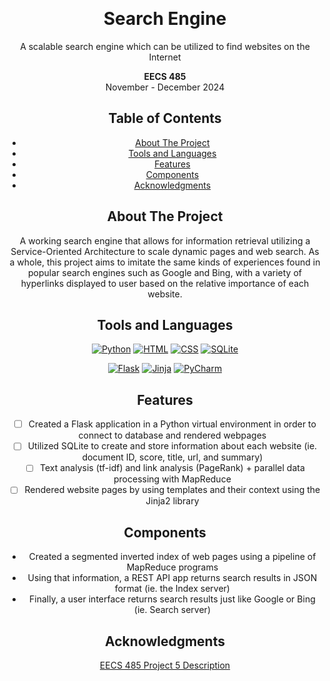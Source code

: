 <a id="readme-top"></a>

<!-- PROJECT LOGO -->
<br />
<div align="center">
<h1 align="center">Search Engine</h3>
  <p align="center">
    A scalable search engine which can be utilized to find websites on the Internet
  </p>
  <p align="center">
    <strong>EECS 485</strong> <br> November - December 2024
  </p>
</div>

<p align="center">
  <object data="https://github.com/user-attachments/files/18971471/Internship.Project.2024.-.Altair.Engineering.pdf" width="1000" height="1000" type='application/pdf'/>
</p>


## Table of Contents

   * [About The Project](#about-the-project)
   * [Tools and Languages](#tools-and-languages)
   * [Features](#features)
   * [Components](#components)
   * [Acknowledgments](#acknowledgments)


<!-- ABOUT THE PROJECT -->
## About The Project

<p align="center">
  A working search engine that allows for information retrieval utilizing a Service-Oriented Architecture to scale dynamic pages and web search. As a whole, this project aims to imitate the same kinds of experiences found in popular search engines such as Google and Bing, with a variety of hyperlinks displayed to user based on the relative importance of each website.
</p>

## Tools and Languages
<!-- [![C++][cplusplus]][cplusplus-url] -->

[![Python][python]][python_url]
[![HTML][html]][html_url]
[![CSS][css]][css_url]
[![SQLite][sqlite]][sqlite_url]

[![Flask][flask]][flask_url]
[![Jinja][jinja]][jinja_url]
[![PyCharm][pycharm]][pycharm_url]


<!-- FEATURES -->
## Features

- [ ] Created a Flask application in a Python virtual environment in order to connect to database and rendered webpages
- [ ] Utilized SQLite to create and store information about each website (ie. document ID, score, title, url, and summary)
- [ ] Text analysis (tf-idf) and link analysis (PageRank) + parallel data processing with MapReduce
- [ ] Rendered website pages by using templates and their context using the Jinja2 library

## Components

- Created a segmented inverted index of web pages using a pipeline of MapReduce programs
- Using that information, a REST API app returns search results in JSON format (ie. the Index server)
- Finally, a user interface returns search results just like Google or Bing (ie. Search server)


## Acknowledgments

[EECS 485 Project 5 Description](https://eecs485staff.github.io/p5-search-engine/) <br>

<!-- MARKDOWN LINKS & IMAGES -->

[flask]: https://img.shields.io/badge/flask-%23000.svg?style=for-the-badge&logo=flask&logoColor=white
[flask_url]: https://flask.palletsprojects.com/en/3.0.x/

[aws]: https://img.shields.io/badge/AWS-%23FF9900.svg?style=for-the-badge&logo=amazon-aws&logoColor=white
[aws_url]: https://aws.amazon.com/

[pycharm]: https://img.shields.io/badge/pycharm-143?style=for-the-badge&logo=pycharm&logoColor=black&color=black&labelColor=green
[pycharm_url]: https://www.jetbrains.com/pycharm/

[python]: https://img.shields.io/badge/python-3670A0?style=for-the-badge&logo=python&logoColor=ffdd54
[python_url]: https://www.python.org/

[jinja]: https://img.shields.io/badge/jinja-white.svg?style=for-the-badge&logo=jinja&logoColor=black
[jinja_url]: https://jinja.palletsprojects.com/en/3.1.x/

[github]: https://img.shields.io/badge/github-%23121011.svg?style=for-the-badge&logo=github&logoColor=white
[github_url]: https://github.com/

[sqlite]: https://img.shields.io/badge/sqlite-%2307405e.svg?style=for-the-badge&logo=sqlite&logoColor=white
[sqlite_url]: https://www.sqlite.org/

[html]: https://img.shields.io/badge/html5-%23E34F26.svg?style=for-the-badge&logo=html5&logoColor=white
[html_url]: https://www.w3.org/TR/2011/WD-html5-20110405/

[css]: https://img.shields.io/badge/css3-%231572B6.svg?style=for-the-badge&logo=css3&logoColor=white
[css_url]: https://developer.mozilla.org/en-US/docs/Web/CSS
